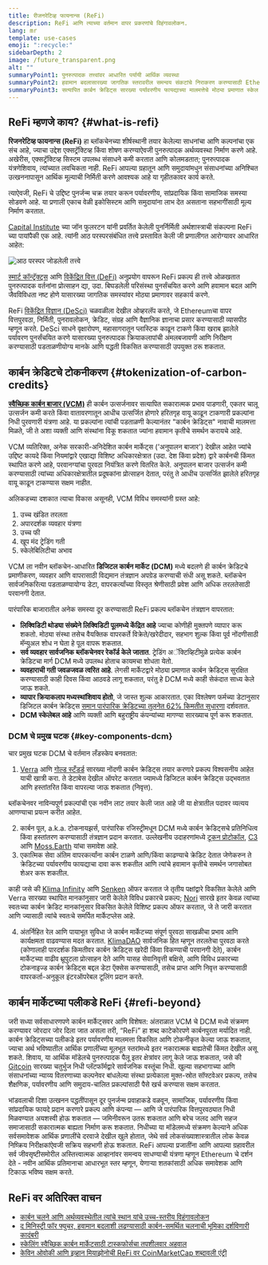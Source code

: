 ```yaml
---
title: रीजनरेटिव्ह फायनान्स (ReFi)
description: ReFi आणि त्याच्या वर्तमान वापर प्रकरणांचे विहंगावलोकन.
lang: mr
template: use-cases
emoji: ":recycle:"
sidebarDepth: 2
image: /future_transparent.png
alt: ""
summaryPoint1: पुनरुत्पादक तत्त्वांवर आधारित पर्यायी आर्थिक व्यवस्था
summaryPoint2: हवामान बदलासारख्या जागतिक स्तरावरील समन्वय संकटांचे निराकरण करण्यासाठी Ethereum चा वापर करण्याचा प्रयत्न
summaryPoint3: सत्यापित कार्बन क्रेडिट्स सारख्या पर्यावरणीय फायद्याच्या मालमत्तेचे मोठ्या प्रमाणात स्केल करण्याचे साधन
---
```


## ReFi म्हणजे काय? {#what-is-refi}

**रिजनरेटिव्ह फायनान्स (ReFi)** हा ब्लॉकचेनच्या शीर्षस्थानी तयार केलेल्या साधनांचा आणि कल्पनांचा एक संच आहे, ज्याचा उद्देश एक्सट्रॅक्टिव्ह किंवा शोषण करण्याऐवजी पुनरुत्पादक अर्थव्यवस्था निर्माण करणे आहे. अखेरीस, एक्सट्रॅक्टिव्ह सिस्टम उपलब्ध संसाधने कमी करतात आणि कोलमडतात; पुनरुत्पादक यंत्रणेशिवाय, त्यांच्यात लवचिकता नाही. ReFi आपल्या ग्रहातून आणि समुदायांमधुन संसाधनांच्या अनिश्चित उत्खननापासून आर्थिक मूल्याची निर्मिती करणे आवश्यक आहे या गृहीतकावर कार्य करते.

त्याऐवजी, ReFi चे उद्दिष्ट पुनर्जन्म चक्र तयार करून पर्यावरणीय, सांप्रदायिक किंवा सामाजिक समस्या सोडवणे आहे. या प्रणाली एकाच वेळी इकोसिस्टम आणि समुदायांना लाभ देत असताना सहभागींसाठी मूल्य निर्माण करतात.

[Capital Institute](https://capitalinstitute.org) च्या जॉन फुलरटन यांनी प्रवर्तित केलेली पुनर्निर्मिती अर्थशास्त्राची संकल्पना ReFi च्या पायांपैकी एक आहे. त्यांनी आठ परस्परसंबंधित तत्त्वे प्रस्तावित केली जी प्रणालीगत आरोग्यावर आधारित आहेत:

![आठ परस्पर जोडलेली तत्त्वे](../../assets/use-cases/refi-regenerative-economy-diagram.png)

[स्मार्ट कॉन्ट्रॅक्ट्स](/developers/docs/smart-contracts/) आणि [विकेंद्रित वित्त (DeFi)](/defi/) अनुप्रयोग वापरून ReFi प्रकल्प ही तत्त्वे ओळखतात पुनरुत्पादक वर्तनांना प्रोत्साहन द्या, उदा. बिघडलेली परिसंस्था पुनर्संचयित करणे आणि हवामान बदल आणि जैवविविधता नष्ट होणे यासारख्या जागतिक समस्यांवर मोठ्या प्रमाणावर सहकार्य करणे.

ReFi [विकेंद्रित विज्ञान (DeSci)](/desci/) चळवळीला देखील ओव्हरलॅप करते, जे Ethereumचा वापर वित्तपुरवठा, निर्मिती, पुनरावलोकन, क्रेडिट, संग्रह आणि वैज्ञानिक ज्ञानाचा प्रसार करण्यासाठी व्यासपीठ म्हणून करते. DeSci साधने वृक्षारोपण, महासागरातून प्लास्टिक काढून टाकणे किंवा खराब झालेले पर्यावरण पुनर्संचयित करणे यासारख्या पुनरुत्पादक क्रियाकलापांची अंमलबजावणी आणि निरीक्षण करण्यासाठी पडताळणीयोग्य मानके आणि पद्धती विकसित करण्यासाठी उपयुक्त ठरू शकतात.

## कार्बन क्रेडिटचे टोकनीकरण {#tokenization-of-carbon-credits}

**[स्वैच्छिक कार्बन बाजार (VCM)](https://climatefocus.com/so-what-voluntary-carbon-market-exactly/)** ही कार्बन उत्सर्जनावर सत्यापित सकारात्मक प्रभाव पाडणारी, एकतर चालू उत्सर्जन कमी करते किंवा वातावरणातून आधीच उत्सर्जित होणारे हरितगृह वायू काढून टाकणारी प्रकल्पांना निधी पुरवणारी यंत्रणा आहे. या प्रकल्पांना त्यांची पडताळणी केल्यानंतर "कार्बन क्रेडिट्स" नावाची मालमत्ता मिळते, जी ते अशा व्यक्ती आणि संस्थांना विकू शकतात ज्यांना हवामान कृतीचे समर्थन करायचे आहे.

VCM व्यतिरिक्त, अनेक सरकारी-अनिदेशित कार्बन मार्केट्स ('अनुपालन बाजार') देखील आहेत ज्यांचे उद्दिष्ट कायदे किंवा नियमांद्वारे एखाद्या विशिष्ट अधिकारक्षेत्रात (उदा. देश किंवा प्रदेश) द्वारे कार्बनची किंमत स्थापित करणे आहे, परवानग्यांचा पुरवठा नियंत्रित करणे वितरित केले. अनुपालन बाजार उत्सर्जन कमी करण्यासाठी त्यांच्या अधिकारक्षेत्रातील प्रदूषकांना प्रोत्साहन देतात, परंतु ते आधीच उत्सर्जित झालेले हरितगृह वायू काढून टाकण्यास सक्षम नाहीत.

अलिकडच्या दशकात त्याचा विकास असूनही, VCM विविध समस्यांनी ग्रस्त आहे:

1. उच्च खंडित तरलता
2. अपारदर्शक व्यवहार यंत्रणा
3. उच्च फी
4. खूप मंद ट्रेडिंग गती
5. स्केलेबिलिटीचा अभाव

VCM ला नवीन ब्लॉकचेन-आधारित **डिजिटल कार्बन मार्केट (DCM)** मध्ये बदलणे ही कार्बन क्रेडिटचे प्रमाणीकरण, व्यवहार आणि वापरासाठी विद्यमान तंत्रज्ञान अपग्रेड करण्याची संधी असू शकते. ब्लॉकचेन सार्वजनिकरित्या पडताळण्यायोग्य डेटा, वापरकर्त्यांच्या विस्तृत श्रेणीसाठी प्रवेश आणि अधिक तरलतेसाठी परवानगी देतात.

पारंपारिक बाजारातील अनेक समस्या दूर करण्यासाठी ReFi प्रकल्प ब्लॉकचेन तंत्रज्ञान वापरतात:

- **लिक्विडिटी थोड्या संख्येने लिक्विडिटी पूलमध्ये केंद्रित आहे** ज्याचा कोणीही मुक्तपणे व्यापार करू शकतो. मोठ्या संस्था तसेच वैयक्तिक वापरकर्ते विक्रेते/खरेदीदार, सहभाग शुल्क किंवा पूर्व नोंदणीसाठी मॅन्युअल शोध न घेता हे पूल वापरू शकतात.
- **सर्व व्यवहार सार्वजनिक ब्लॉकचेनवर रेकॉर्ड केले जातात**. ट्रेडिंग अॅक्टिव्हिटीमुळे प्रत्येक कार्बन क्रेडिटचा मार्ग DCM मध्ये उपलब्ध होताच कायमचा शोधता येतो.
- **व्यवहाराची गती जवळजवळ त्वरित आहे**. लेगसी मार्केटद्वारे मोठ्या प्रमाणात कार्बन क्रेडिट्स सुरक्षित करण्यासाठी काही दिवस किंवा आठवडे लागू शकतात, परंतु हे DCM मध्ये काही सेकंदात साध्य केले जाऊ शकते.
- **व्यापार क्रियाकलाप मध्यस्थांशिवाय होतो**, जे जास्त शुल्क आकारतात. एका विश्लेषण फर्मच्या डेटानुसार डिजिटल कार्बन क्रेडिट्स [समान पारंपारिक क्रेडिटच्या तुलनेत 62% किमतीत सुधारणा](https://www.klimadao.finance/blog/klimadao-analysis-of-the-base-carbon-tonne) दर्शवतात.
- **DCM स्केलेबल आहे** आणि व्यक्ती आणि बहुराष्ट्रीय कंपन्यांच्या मागण्या सारख्याच पूर्ण करू शकतात.

### DCM चे प्रमुख घटक {#key-components-dcm}

चार प्रमुख घटक DCM चे वर्तमान लँडस्केप बनवतात:

1. [Verra](https://verra.org/project/vcs-program/registry-system/) आणि [गोल्ड स्टँडर्ड](https://www.goldstandard.org/) सारख्या नोंदणी कार्बन क्रेडिट्स तयार करणारे प्रकल्प विश्वसनीय आहेत याची खात्री करा. ते डेटाबेस देखील ऑपरेट करतात ज्यामध्ये डिजिटल कार्बन क्रेडिट्स उद्भवतात आणि हस्तांतरित किंवा वापरल्या जाऊ शकतात (निवृत्त).

ब्लॉकचेनवर नाविन्यपूर्ण प्रकल्पांची एक नवीन लाट तयार केली जात आहे जी या क्षेत्रातील पदावर व्यत्यय आणण्याचा प्रयत्न करीत आहेत.

2. कार्बन पूल, a.k.a. टोकनायझर्स, पारंपारिक रजिस्ट्रीमधून DCM मध्ये कार्बन क्रेडिट्सचे प्रतिनिधित्व किंवा हस्तांतरण करण्यासाठी तंत्रज्ञान प्रदान करतात. उल्लेखनीय उदाहरणांमध्ये [टूकन प्रोटोकॉल](https://toucan.earth/), [C3](https://c3.app/) आणि [Moss.Earth](https://moss.earth/) यांचा समावेश आहे.
3. एकात्मिक सेवा अंतिम वापरकर्त्यांना कार्बन टाळणे आणि/किंवा काढण्याचे क्रेडिट देतात जेणेकरुन ते क्रेडिटच्या पर्यावरणीय फायद्याचा दावा करू शकतील आणि त्यांचे हवामान कृतीचे समर्थन जगासोबत शेअर करू शकतील.

काही जसे की [Klima Infinity](https://www.klimadao.finance/infinity) आणि [Senken](https://senken.io/) ऑफर करतात जे तृतीय पक्षांद्वारे विकसित केलेले आणि Verra सारख्या स्थापित मानकांनुसार जारी केलेले विविध प्रकारचे प्रकल्प; [Nori](https://nori.com/) सारखे इतर केवळ त्यांच्या स्वतःच्या कार्बन क्रेडिट मानकांनुसार विकसित केलेले विशिष्ट प्रकल्प ऑफर करतात, जे ते जारी करतात आणि ज्यासाठी त्यांचे स्वतःचे समर्पित मार्केटप्लेस आहे.

4. अंतर्निहित रेल आणि पायाभूत सुविधा जे कार्बन मार्केटच्या संपूर्ण पुरवठा साखळीचा प्रभाव आणि कार्यक्षमता वाढवण्यास मदत करतात. [KlimaDAO](http://klimadao.finance/) सार्वजनिक हित म्हणून तरलतेचा पुरवठा करते (कोणालाही पारदर्शक किमतीवर कार्बन क्रेडिट्स खरेदी किंवा विकण्याची परवानगी देते), कार्बन मार्केटच्या वाढीव थ्रूपुटला प्रोत्साहन देते आणि यासह सेवानिवृत्ती बक्षिसे, आणि विविध प्रकारच्या टोकनाइज्ड कार्बन क्रेडिट्स बद्दल डेटा ऍक्सेस करण्यासाठी, तसेच प्राप्त आणि निवृत्त करण्यासाठी वापरकर्ता-अनुकूल इंटरऑपरेबल टूलिंग प्रदान करते.

## कार्बन मार्केटच्या पलीकडे ReFi {#refi-beyond}

जरी सध्या सर्वसाधारणपणे कार्बन मार्केट्सवर आणि विशेषत: अंतराळात VCM चे DCM मध्ये संक्रमण करण्यावर जोरदार जोर दिला जात असला तरी, “ReFi” हा शब्द काटेकोरपणे कार्बनपुरता मर्यादित नाही. कार्बन क्रेडिट्सच्या पलीकडे इतर पर्यावरणीय मालमत्ता विकसित आणि टोकनीकृत केल्या जाऊ शकतात, ज्याचा अर्थ भविष्यातील आर्थिक प्रणालींच्या मूलभूत स्तरांमध्ये इतर नकारात्मक बाह्यतेची किंमत देखील असू शकते. शिवाय, या आर्थिक मॉडेलचे पुनरुत्पादक पैलू इतर क्षेत्रांवर लागू केले जाऊ शकतात, जसे की [Gitcoin](https://gitcoin.co/) सारख्या चतुर्भुज निधी प्लॅटफॉर्मद्वारे सार्वजनिक वस्तूंचा निधी. खुल्या सहभागाच्या आणि संसाधनांच्या न्याय्य वितरणाच्या कल्पनेवर बांधलेल्या संस्था प्रत्येकाला मुक्त-स्रोत सॉफ्टवेअर प्रकल्प, तसेच शैक्षणिक, पर्यावरणीय आणि समुदाय-चालित प्रकल्पांसाठी पैसे खर्च करण्यास सक्षम करतात.

भांडवलाची दिशा उत्खनन पद्धतींपासून दूर पुनर्जन्म प्रवाहाकडे वळवून, सामाजिक, पर्यावरणीय किंवा सांप्रदायिक फायदे प्रदान करणारे प्रकल्प आणि कंपन्या — आणि जे पारंपारिक वित्तपुरवठ्यात निधी मिळवण्यात अयशस्वी होऊ शकतात — जमिनीवरून उतरू शकतात आणि बरेच जलद आणि सहज समाजासाठी सकारात्मक बाह्यता निर्माण करू शकतात. निधीच्या या मॉडेलमध्ये संक्रमण केल्याने अधिक सर्वसमावेशक आर्थिक प्रणालींचे दरवाजे देखील खुले होतात, जेथे सर्व लोकसंख्याशास्त्रातील लोक केवळ निष्क्रिय निरीक्षकांऐवजी सक्रिय सहभागी होऊ शकतात. ReFi आपल्या प्रजातींना आणि आपल्या ग्रहावरील सर्व जीवसृष्टीसमोरील अस्तित्त्वात्मक आव्हानांवर समन्वय साधण्याची यंत्रणा म्हणून Ethereum चे दर्शन देते - नवीन आर्थिक प्रतिमानाचा आधारभूत स्तर म्हणून, येणाऱ्या शतकांसाठी अधिक समावेशक आणि टिकाऊ भविष्य सक्षम करते.

## ReFi वर अतिरिक्त वाचन

- [कार्बन चलने आणि अर्थव्यवस्थेतील त्यांचे स्थान यांचे उच्च-स्तरीय विहंगावलोकन](https://www.klimadao.finance/blog/the-vision-of-a-carbon-currency)
- [द मिनिस्ट्री फॉर फ्युचर, हवामान बदलाशी लढण्यासाठी कार्बन-समर्थित चलनाची भूमिका दर्शविणारी कादंबरी](https://en.wikipedia.org/wiki/The_Ministry_for_the_Future)
- [स्केलिंग स्वैच्छिक कार्बन मार्केटसाठी टास्कफोर्सचा तपशीलवार अहवाल](https://www.iif.com/Portals/1/Files/TSVCM_Report.pdf)
- [केविन ओवोकी आणि इव्हान मियाझोनोची ReFi वर CoinMarketCap शब्दावली एंट्री](https://coinmarketcap.com/alexandria/glossary/regenerative-finance-refi)
